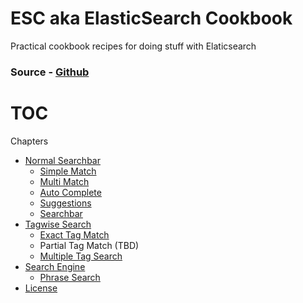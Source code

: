 # ESC aka ElasticSearch Cookbook

Practical cookbook recipes for doing stuff with Elaticsearch

### Source - [Github](https://github.com/appbaseio/esc)

# TOC

Chapters

* [Normal Searchbar](/searchbar/introduction.md)
  * [Simple Match](/searchbar/simple-match.md)
  * [Multi Match](/searchbar/multi-match.md)
  * [Auto Complete](/searchbar/auto-complete.md)
  * [Suggestions](/searchbar/suggestions.md)
  * [Searchbar](/searchbar/searchbar.md)
* [Tagwise Search](/tagwise-search/introduction.md)
  * [Exact Tag Match](/tagwise-search/exact-match.md)
  * Partial Tag Match \(TBD\)
  * [Multiple Tag Search](/tagwise-search/arrays.md)
* [Search Engine](/phrase-search/introduction.md)
  * [Phrase Search](/phrase-search/phrase_match.md)
* [License](license.md)



